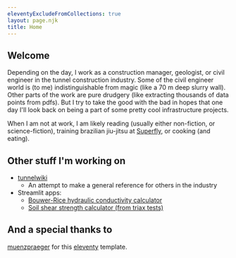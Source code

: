 ```yaml
---
eleventyExcludeFromCollections: true
layout: page.njk
title: Home
---
```


## Welcome

Depending on the day, I work as a construction manager, geologist, or civil engineer in the tunnel construction industry. Some of the civil engineer world is (to me) indistinguishable from magic (like a 70 m deep slurry wall). Other parts of the work are pure drudgery (like extracting thousands of data points from pdfs). But I try to take the good with the bad in hopes that one day I'll look back on being a part of some pretty cool infrastructure projects.

When I am not at work, I am likely reading (usually either non-fiction, or science-fiction), training brazilian jiu-jitsu at [Superfly](https://superflybjj.com/), or cooking (and eating).

## Other stuff I'm working on

-   [tunnelwiki](https://tunnelwiki.org/)
    -   An attempt to make a general reference for others in the industry
-   Streamlit apps:
    -   [Bouwer-Rice hydraulic conductivity calculator](https://bouwerrice.streamlit.app/)
    -   [Soil shear strength calculator (from triax tests)](https://soilshearstrength.streamlit.app/)

## And a special thanks to

[muenzpraeger](https://github.com/muenzpraeger/eleventy-chirpy-blog-template) for this [eleventy](https://www.11ty.dev/) template.

